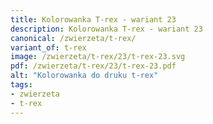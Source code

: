 ```yaml
---
title: Kolorowanka T-rex - wariant 23
description: Kolorowanka T-rex - wariant 23
canonical: /zwierzeta/t-rex/
variant_of: t-rex
image: /zwierzeta/t-rex/23/t-rex-23.svg
pdf: /zwierzeta/t-rex/23/t-rex-23.pdf
alt: "Kolorowanka do druku t-rex"
tags:
- zwierzeta
- t-rex
---
```

